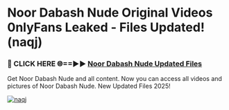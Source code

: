 # Noor Dabash Nude Original Videos 0nlyFans Leaked - Files Updated! (naqj)

<h3>🔴 CLICK HERE 🌐==►► <a href="https://tinyurl.com/4mcuefdz" rel="nofollow">Noor Dabash Nude Updated Files</a></h3>

Get Noor Dabash Nude and all content. Now you can access all videos and pictures of Noor Dabash Nude. New Updated Files 2025!

[![naqj](https://i.imgur.com/StAQSOY.gif)](https://tinyurl.com/4mcuefdz)
